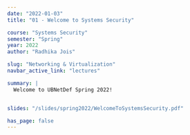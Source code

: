 ```yaml
---
date: "2022-01-03"
title: "01 - Welcome to Systems Security"

course: "Systems Security"
semester: "Spring"
year: 2022
author: "Radhika Jois"

slug: "Networking & Virtualization"
navbar_active_link: "lectures"

summary: |
  Welcome to UBNetDef Spring 2022!


slides: "/slides/spring2022/WelcomeToSystemsSecurity.pdf"

has_page: false
---
```


